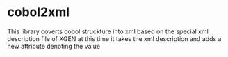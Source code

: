 # cobol2xml
This library coverts cobol struckture into xml 
based on the special xml description file of XGEN
at this time it takes the xml description and adds a new attribute denoting the value 
